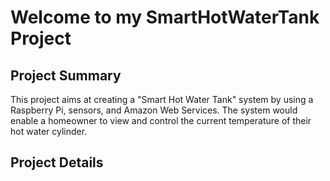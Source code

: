 # Welcome to my SmartHotWaterTank Project

## Project Summary
This project aims at creating a "Smart Hot Water Tank" system by using a Raspberry Pi, sensors, and Amazon Web Services. The system would enable a homeowner to view and control the current temperature of their hot water cylinder.

## Project Details
